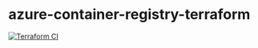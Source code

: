 # azure-container-registry-terraform

[![Terraform CI](https://github.com/redisgeek/azure-container-registry-terraform/actions/workflows/terraform-ci.yml/badge.svg)](https://github.com/redisgeek/azure-container-registry-terraform-default/actions/workflows/terraform-ci.yml)